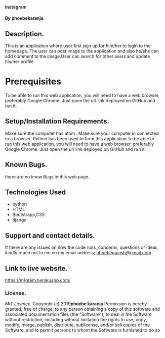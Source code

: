 

#### Instagram 



#### By **phoebekaranja.**



## Description.


This is an application where user first sign up for him/her to login to the homepage. The user can post image to the application and also he/she can add comment to the image.User can search for other users and update his/her profile 




# Prerequisites


 To be able to run this web application, you will need to have a web browser, preferably Google Chrome.
 Just open the url link deployed on GitHub and run it.





## Setup/Installation Requirements.

Make sure the computer has atom .
Make sure your computer in connected to a browser.
Python has been used to form this application
To be able to run this web application, you will need to have a web browser, preferably Google Chrome. Just open the url link deployed on GitHub and run it.



## Known Bugs.
there are no know Bugs in this web page.




## Technologies Used 
* python
* HTML
* Bootstrapp,CSS
* django



## Support and contact details.
 If there are any issues on how the code runs, concerns, questions or ideas, kindly reach out to me on my email address; phoebemurish@gmail.com.




## Link to live website.
https://m1gram.herokuapp.com/




### License.
*MIT Licence.*
Copyright (c) 2019**phoebe karanja**
Permission is hereby granted, free of charge, to any person obtaining a copy of this software and
associated documentation files (the "Software"), to deal in the Software without restriction, including
without limitation the rights to use, copy, modify, merge, publish, distribute, sublicense, and/or sell
copies of the Software, and to permit persons to whom the Software is furnished to do so